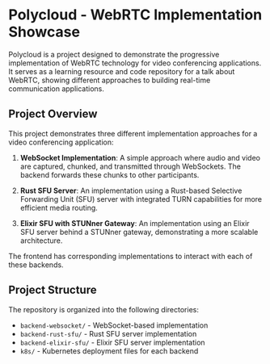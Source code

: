 # Polycloud - WebRTC Implementation Showcase

Polycloud is a project designed to demonstrate the progressive implementation of WebRTC technology for video conferencing applications. It serves as a learning resource and code repository for a talk about WebRTC, showing different approaches to building real-time communication applications.

## Project Overview

This project demonstrates three different implementation approaches for a video conferencing application:

1. **WebSocket Implementation**: A simple approach where audio and video are captured, chunked, and transmitted through WebSockets. The backend forwards these chunks to other participants.

2. **Rust SFU Server**: An implementation using a Rust-based Selective Forwarding Unit (SFU) server with integrated TURN capabilities for more efficient media routing.

3. **Elixir SFU with STUNner Gateway**: An implementation using an Elixir SFU server behind a STUNner gateway, demonstrating a more scalable architecture.

The frontend has corresponding implementations to interact with each of these backends.

## Project Structure

The repository is organized into the following directories:

- `backend-websocket/` - WebSocket-based implementation
- `backend-rust-sfu/` - Rust SFU server implementation
- `backend-elixir-sfu/` - Elixir SFU server implementation
- `k8s/` - Kubernetes deployment files for each backend